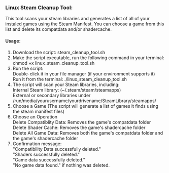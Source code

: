 <h3>Linux Steam Cleanup Tool:</h3>
<p>This tool scans your steam libraries and generates a list of all of your instaled games using the Steam Manifest. You can choose a game from this list and delete its compatdata and/or shadercache.</p>

<h4>Usage:</h4>
<ol>
   <li>Download the script: steam_cleanup_tool.sh</li>
   <li>Make the script executable, run the following command in your terminal: <br>
      chmod +x linux_steam_cleanup_tool.sh</li>
   <li>Run the script: <br>
      Double-click it in your file manager (if your environment supports it) <br>
      Run it from the terminal: ./linux_steam_cleanup_tool.sh</li>
   <li>The script will scan your Steam libraries, including: <br>
      Internal Steam library: (~/.steam/steam/steamapps) <br>
      External or secondary libraries under /run/media/yourusername/yourdrivename/SteamLibrary/steamapps/</li>
   <li>Choose a Game (The script will generate a list of games it finds using the steam manifest files)</li>
   <li>Choose an Operation <br>
   Delete Compatiblity Data: Removes the game's compatdata folder <br>
   Delete Shader Cache: Removes the game's shadercache folder <br>
   Delete All Game Data: Removes both the game's compatdata folder and the game's shadercache folder</li>
   <li>Confirmation message: <br>
   "Compatibility Data successfully deleted." <br>
   "Shaders successfully deleted." <br>
   "Game data successfully deleted." <br>
   "No game data found." if nothing was deleted.</li>
</ol>
